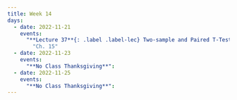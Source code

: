 ```yaml
---
title: Week 14
days:
  - date: 2022-11-21
    events:
      "**Lecture 37**{: .label .label-lec} Two-sample and Paired T-Tests":
        "Ch. 15"
  - date: 2022-11-23
    events:
      "**No Class Thanksgiving**":
  - date: 2022-11-25
    events:
      "**No Class Thanksgiving**":
---
```

